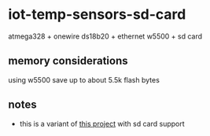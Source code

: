 # iot-temp-sensors-sd-card

atmega328 + onewire ds18b20 + ethernet w5500 + sd card

## memory considerations

using w5500 save up to about 5.5k flash bytes

## notes

- this is a variant of [this project](https://github.com/devel0/iot-temp-sensors-sd-card) with sd card support
